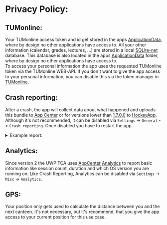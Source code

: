 # Privacy Policy:
## TUMonline:
Your TUMonline access token and id get stored in the apps [ApplicationData](https://docs.microsoft.com/en-us/uwp/api/windows.storage.applicationdata), where by design no other applications have access to. 
All your other information (calendar, grades, lectures, ...) are stored in a local [SQLite-net](https://github.com/praeclarum/sqlite-net) database.
This database is also located in the apps [ApplicationData](https://docs.microsoft.com/en-us/uwp/api/windows.storage.applicationdata) folder, where by design no other applications have access to.  
To access your personal information the app uses the requested TUMonline token via the TUMonline WEB-API.
If you don't want to give the app access to your personal information, you can disable this via the token manager in [TUMonline](https://campus.tum.de).

## Crash reporting:
After a crash, the app will collect data about what happened and uploads this bundle to [App Center](https://appcenter.ms) or for versions lower than [1.7.0.0](https://github.com/COM8/UWP-TUM-Campus-App/releases/tag/1.7.0.0) to [HockeyApp](https://hockeyapp.net/features/crashreports/).<br>
Although it's not recommended, it can be disabled via `Settings` -> `General` -> `Crash reporting`.
Once disabled you have to restart the app.

<details>
<summary>Example report:</summary>
<pre>
Incident Identifier: 9f87a925-2d28-40d1-9612-02b3c8cfc1d7
CrashReporter Key:   t7vgZ+qEyZITMCMsMVzbTvb7V0n6zB7UmdlztKvfoBk=
Hardware Model:      Z270-HD3P
Identifier:      TUM_CAMPUS_APP_UWP_
Version:         0.2.0.0

Date/Time:       2017-12-24T11:46:21.022Z
OS Version:      Windows 10.0.16299.125
Report Version:  104

Exception Type:  System.AggregateException
Crashed Thread:  2

Application Specific Information:
A Task's exception(s) were not observed either by Waiting on the Task or accessing its Exception property. As a result, the unobserved exception was rethrown by the finalizer thread. (Object reference not set to an instance of an object.)

Exception Stack:
unknown location
Data_Manager2.Classes.DBManager.ImageManager.<>c__DisplayClass9_0.<<contiuneAllDownloads>b__0>d.MoveNext()
</pre>
</details>

## Analytics:
Since version 2 the UWP TCA uses [AppCenter](https://appcenter.ms) [Analytics](https://docs.microsoft.com/en-us/appcenter/analytics/) to report basic information like session count, duration and which OS version you are running on.
Like Crash Reporting, Analytics can be disabled via `Settings` -> `Misc` -> `Analytics`.

## GPS:
Your position only gets used to calculate the distance between you and the next canteen.
It's not necessary, but it's recommend, that you give the app access to your current position for this use case.